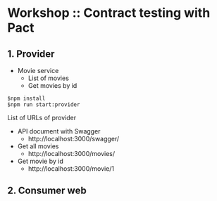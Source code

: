 # Workshop :: Contract testing with Pact

## 1. Provider
* Movie service
  * List of movies
  * Get movies by id

```
$npm install
$npm run start:provider
```

List of URLs of provider
* API document with Swagger
  * http://localhost:3000/swagger/
* Get all movies
  * http://localhost:3000/movies/
* Get movie by id
  * http://localhost:3000/movie/1

## 2. Consumer web